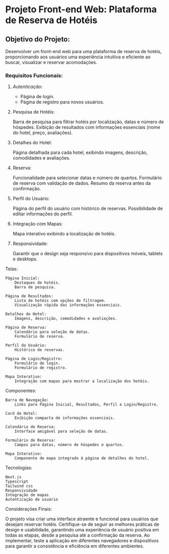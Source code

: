 # Projeto Front-end Web: Plataforma de Reserva de Hotéis

## Objetivo do Projeto:

Desenvolver um front-end web para uma plataforma de reserva de hotéis, proporcionando aos usuários uma experiência intuitiva e eficiente ao buscar, visualizar e reservar acomodações.

### Requisitos Funcionais:

1. *Autenticação:*
   * Página de login.
   * Página de registro para novos usuários.
      
2. Pesquisa de Hotéis:
   
    Barra de pesquisa para filtrar hotéis por localização, datas e número de hóspedes.
    Exibição de resultados com informações essenciais (nome do hotel, preço, avaliações).

3. Detalhes do Hotel:

    Página detalhada para cada hotel, exibindo imagens, descrição, comodidades e avaliações.

4. Reserva:

    Funcionalidade para selecionar datas e número de quartos.
    Formulário de reserva com validação de dados.
    Resumo da reserva antes da confirmação.

5. Perfil do Usuário:

    Página do perfil do usuário com histórico de reservas.
    Possibilidade de editar informações do perfil.

6. Integração com Mapas:

    Mapa interativo exibindo a localização de hotéis.

7. Responsividade:

    Garantir que o design seja responsivo para dispositivos móveis, tablets e desktops.


Telas:

    Página Inicial:
        Destaques de hotéis.
        Barra de pesquisa.

    Página de Resultados:
        Lista de hotéis com opções de filtragem.
        Visualização rápida das informações essenciais.

    Detalhes do Hotel:
        Imagens, descrição, comodidades e avaliações.

    Página de Reserva:
        Calendário para seleção de datas.
        Formulário de reserva.

    Perfil do Usuário:
        Histórico de reservas.

    Página de Login/Registro:
        Formulário de login.
        Formulário de registro.

    Mapa Interativo:
        Integração com mapas para mostrar a localização dos hotéis.

Componentes:

    Barra de Navegação:
        Links para Página Inicial, Resultados, Perfil e Login/Registro.

    Card de Hotel:
        Exibição compacta de informações essenciais.

    Calendário de Reserva:
        Interface amigável para seleção de datas.

    Formulário de Reserva:
        Campos para datas, número de hóspedes e quartos.

    Mapa Interativo:
        Componente de mapa integrado à página de detalhes do hotel.

Tecnologias:

    Next.js
    Typescript
    Tailwind css
    Responsividade 
    Integração de mapas
    Autenticação de usuário
    
Considerações Finais:

O projeto visa criar uma interface atraente e funcional para usuários que desejam reservar hotéis. Certifique-se de seguir as melhores práticas de design e usabilidade, garantindo uma experiência de usuário positiva em todas as etapas, desde a pesquisa até a confirmação da reserva. Ao implementar, teste a aplicação em diferentes navegadores e dispositivos para garantir a consistência e eficiência em diferentes ambientes.